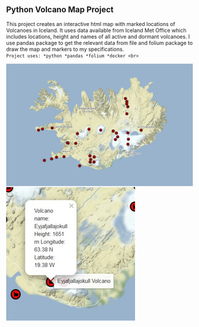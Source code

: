 <h2>Python Volcano Map Project</h2>

This project creates an interactive html map with marked locations of Volcanoes in Iceland.
It uses data available from Iceland Met Office which includes locations, height and names 
of all active and dormant volcanoes. 
I use pandas package to get the relevant data from file and folium package to draw the map
and markers to my specifications.
<br>
`Project uses:
	 *python
	 *pandas
	 *folium
	 *docker
<br>`
	 
![map](map.jpg?raw=true "Map")
![map_hover](map_hover.jpg?raw=true "When mouse hover")

